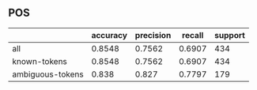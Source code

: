 
## POS

|                  | accuracy | precision | recall | support |
|------------------|----------|-----------|--------|---------|
| all              | 0.8548   | 0.7562    | 0.6907 | 434     |
| known-tokens     | 0.8548   | 0.7562    | 0.6907 | 434     |
| ambiguous-tokens | 0.838    | 0.827     | 0.7797 | 179     |

